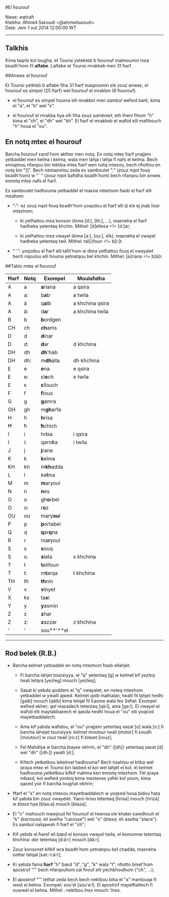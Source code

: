 #El ħourouf

Nawɛ:	eqtiraħ  
Ktebha: Aħmed Saɛoudi <@ahmedsaoudi>  
Date: 	Jem 1 out 2014 12:00:00 WT 

---

## Talkhis

Kima taqrib kol lougha, et Tounsi yetekteb b ħourouf malmoumin mɛa bɛadh'hom fil **alfabe**. Lalfabe et Tounsi mrakkeb men 31 ħarf. 

##Anweɛ el ħourouf

Et Tounsi yetkteb b alfabe fiha 31 ħarf maqsoumin ɛle zouz anweɛ, el ħourouf es simpel (25 ħarf) wel ħourouf el mrakbin (6 ħourouf). 

- el ħourouf es simpel houma elli mrakbin men _sambol_ weħed bark, kima el "a", el "b" wel "ɛ". 

- el ħourouf el mrakba hya elli fiha zouz _sambolet_, eth theni fihom "h" kima el "ch", el "dh" wel "kh". El ħarf el mrakkeb el waħid elli mafihouch "h" houa el "ou".

## En notq mteɛ el ħourouf

Barcha ħourouf ɛand'hom akther men notq. En notq mteɛ ħarf ynajjem yetbaddel men kelma l kelma, wala men lahja l lahja fi nafs el kelma. Bech ennajmou nfarqou bin lektiba mteɛ ħarf wen notq mteɛou, bech nħottou en notq bin "[]". Bech nestaɛmlou zeda es samboulet ":" (zouz nqot fouq bɛadh'hom) w "¨" (zouz nqot baħdha bɛadh'hom) bech nfarqou bin anweɛ ennotq mteɛ nafs el ħarf. 

Es samboulet hadhouma yetbaddel el maɛna mteɛhom ħasb el ħarf elli mɛahom: 

- ":": ez zouz nqot fouq bɛadh'hom yoqzdou el ħarf elli iji ɛle ej jnab lisar mteɛhom;

	- ki yetħattou mɛa konson (kima [d:], [th:], ...), maɛneha el ħarf hadheka yetentaq khchin. Mithel: [d]elleɛa =!= [d:]ar;

	- ki yetħattou mɛa vwayel (kima [a:], [ou:], elk), maɛneha el vwayel hadheka yetentaq twil. Mithel: tal[i]foun =!= b[i:]t.

- "¨": yoqzdou el ħarf elli taħt'hom w dima yetħattou fouq el vwayalet bech nqoulou elli houma yetnatqou bel khchin.
	Mithel:  [a]riana =!= b[ä]r.

##Tablo mteɛ el ħourouf

Ħarf	| Notq	| Exompel	| Moulaħdha
--------|-------|---------------|-----------
A	| a	| **a**riana	| a qsira
A	| a:	| b**a**b	| a twila
A	| ä	| q**a**lb	| a khchina qsira
A	| ä:	| d**a**r	| a khchina twila
B	| b	| **b**ordgen	|
CH	| ch	| **ch**ams	|
D	| d	| **d**inar	|
D	| d:	| **d**ar	| d khchina
DH	| dh	| **dh**'hab	| 
DH	| dh:	| m**dh**alla	| dh khchina
E	| e	| **e**na	| e qsira
E	| e:	| ɛl**e**ch	| e twila
Ɛ	| ɛ	| **ɛ**llouch	|
F	| f	| **f**lous	| 
G	| g	| **g**amra	|
GH	| gh	| m**gh**arfa	|
H	| h	| **h**risa	|
Ħ	| ħ	| **ħ**chich	|
I	| i	| hr**i**sa	| i qsira
I	| i:	| qarn**i**ta	| i twila
J	| j	| **j**rana	|
K	| k	| **k**elma	|
KH	| kh	| m**kh**adda	|
L	| l	| ke**l**ma	|
M	| m	| **m**aryoul	|
N	| n	| **n**es	|
O	| o	| gh**o**rbel	|
O	| o:	| r**o**z	| 
OU	| ou	| mary**ou**l	| 
P	| p	| **p**ortabel	|
Q	| q	| **q**ar**q**na| 
R	| r	| ma**r**youl	|
S	| s	| **s**ouq	|
S	| s:	| **s**lata	| s khchina
T	| t	| **t**elifoun	|
T	| t:	| m**t**arqa	| t khchina
TH	| th	| **th**nin	|
V	| v	| **v**inyet	|
X	| ks	| ta**x**i	|
Y	| y	| **y**asmin	|
Z	| z	| **z**har	|
Z	| z:	| **z**azzar	| z khchina
'	| '	| sou**'**el	| 

---

## Rod belek (R.B.)

- Barcha kelmet yetbaddel en notq mteɛhom ħasb ellahjet. 

	- Fi barcha lahjet tounsiyya, el "q" yetentaq [g] w kelmet kif _yezleq_ twali tetqra [yezleg] mouch [yezleq]; 
	
	- Saɛat ki yebda qoddem el "q" vwayalet, en noteq mteɛhom yetbaddel w ywalli ajwed. Kelmet _qalb_ mathalan, twalli fil lahjet hedhi [galb] mouch [qälb] kima tetqal fil Ɛasma wala fes Seħel. Exompel weħed ekher; _qal_ maɛadech tetentaq [qä:l], ama [ge:l]. 
	El vwayel el waħid elli maytabbaɛech el qaɛda hedhi houa el "ou" elli yoqɛod mayetbaddalech.
	
	- Ama kif yabda waħdou, el "ou" ynajjem yetentaq saɛat [o] wala [o:] fi barcha lahejet tounsiyya: kelmet _moutour_ twali [motor] fi ɛoudh [moutour] w _rouz_ twali [ro:z] fi blaset [rouz]; 

	- Fel Mahdiya w barcha blayes okhrin, el "dh" ([dh]) yetentaq saɛat [d] wel "dh" ([dh:]) ywalli [d:].

	- Kifech yetketbou lekelmet hadhouma? Bech nsahlou el ktiba wel qraya mteɛ et Tounsi bin laɛbed el kol wel lahjet el kol, el kelmet hadhouma yetketbou kifkif mahma ken ennotq mteɛhom. Fel qraya mbaɛd, kol weħed yontoq kima mestenes yaħki kol youm, kima qaɛed ysir fi barcha loughat okhrin;

- Ħarf el "s" en notq mteɛou mayetbaddalech w yoqɛed houa bidou ħata kif yabda bin zouz vwayelet. Yaɛni _hrisa_ tetentaq [hrisa] mouch [hriza] w _blasa_ hya [blas:a] mouch [blaza];  

- El "c" mahouch mawjoud fel ħourouf el twensa ɛle khater ɛawdhouh el "k" (_karrousa_, eli aselha "carosse") wel "s" (_blasa_, eli aselha "place"). Es sambol nalqawah fi ħarf el "ch";  

- Kif yebda el ħaref eli baɛd el konson vwayel twila, el konsonne tetentaq khchina: _dar_ tetentaq [d:ä:r] mouch [dä:r];

- Zouz konsonet kifkif wra bɛadh'hom yetnatqou bel chadda, maɛneha _ɛattar_ tetqal [ɛat:-t:ä:r];

- Ki yebda fama **ħarf** "h" baɛd "d", "g", "k" wala "t", nħotto binet'hom apostrof "'" bech nfarqouhom ɛal ħrouf elli yechbhoulhom ("ch", ...);

- El apostrof "'" tetħat zeda bech bech nektbou biha el "a" mantouqa fi west el kelma. Exompel: sou'el [sou'e:l]. El apostrof mayetħattech fi ouwwel el kelma. Mithel : nektbou _Ines_ mouch _'Ines_.

